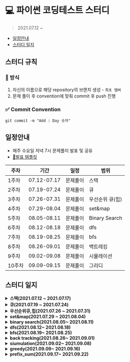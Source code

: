 # 💻 파이썬 코딩테스트 스터디 
> 2021.07.12 ~ 

  - [일정안내](#일정안내)
  - [스터디 일지](#스터디-일지)

## 스터디 규칙
### 📄 방식
1. 자신의 이름으로 해당 repository의 브랜치 생성 - `최초 멤버`
2. 문제 풀이 후 convention에 맞춰 commit 후 push 진행 

### ✅ Commit Convention

```
git commit -m "Add : Day 숫자"
```


## 일정안내
- 매주 수요일 저녁 7시 문제풀이 발표 및 공유 
- [📌발표 템플릿](https://github.com/hyunolike/coding-test/wiki/%F0%9F%93%8C%EB%B0%9C%ED%91%9C-%ED%85%9C%ED%94%8C%EB%A6%BF)

|주차|기간|일정|범위|
|--|--|--|--|
|1주차|07.12-07.17|문제풀이|스택|
|2주차|07.19-07.24|문제풀이|큐|
|3주차|07.26-07.31|문제풀이|우선순위 큐(힙)|
|4주차|07.29-08.04|문제풀이|set&map|
|5주차|08.05-08.11|문제풀이|Binary Search|
|6주차|08.12-08.18|문제풀이|dfs|
|7주차|08.19-08.25|문제풀이|bfs|
|8주차|08.26-09.01|문제풀이|백트레킹|
|9주차|09.02-09.08|문제풀이|시뮬레이션|
|10주차|09.09-09.15|문제풀이|그리디|

## 스터디 일지 

<details markdown="1">
<summary><strong>스택(2021.07.12 ~ 2021.07.17)</strong></summary>

<br/>

|문제 번호|문제 이름|
|:------:|:-------:|
|9012|괄호|
|2504|괄호의 값|
|10773|제로|
|1874|스택수열|
|1918|후위 표기식|
|1935|후위 표기식2|
|4949|균형잡힌세상|
|2493|탑|
|3986|좋은 단어|
|2812|크게만들기|

</details>

<details markdown="1">
<summary><strong>큐(2021.07.19 ~ 2021.07.24)</strong></summary>

<br/>

|문제 번호|문제 이름|
|:------:|:-------:|
|17225|세훈이의선물가게|
|1966|프린터큐|
|5464|주차장|
|14713|앵무새|
|21775|가희와 자원놀이|
|2164|카드2|
|18258|큐2|
|3078|좋은친구|
|3190|뱀|
|1158|요세푸스|

</details>


<details markdown="1">
<summary><strong>우선순위큐,힙(2021.07.26 ~ 2021.07.31)</strong></summary>

<br/>

|문제 번호|문제 이름|
|:------:|:-------:|
|1927|최소 힙|
|11000|강의실배정|
|15903|카드 합체 놀이|
|1715|카드정렬하기|
|14241 |슬라임 합치기|
|12018 |Yonsei TOTO|
|11286 |절대값 힙|
|2075 |N번째 큰 수|
|11279 | 최대 힙|
|1655 |가운데로 말해요|

</details>

<details markdown="1">
<summary><strong>set&map(2021.07.29 ~ 2021.08.04)</strong></summary>

<br/>

|문제 번호|문제 이름|
|:------:|:-------:|
|4358|생태학|
|1620|나는야 포켓몬 마스터|
|19583|싸이버개강총회|
|1269|대칭 차집합|
|2002|추월|
|9322|철벽 보안 알고리즘|
|4195|친구 네트워크|
|1302|베스트셀러|
|13414|수강 신청|
|12906|새로운 하노이탑|
|9375|패션왕 신혜빈|
|20166|문자열 지옥에 빠진 호석|

</details>

<details markdown="1">
<summary><strong>binary search(2021.08.05~ 2021.08.11)</strong></summary>

<br/>

|문제 번호|문제 이름|
|:------:|:-------:|
|2141|기타레슨|
|2110|공유기 설치|
|1300|K번째 수|
|1072|게임|
|1470|두용액|
|2805|나무 자르기|
|12015|가장 긴 증가하는 부분 수열2|
|17393|다이나믹 롤러|
|1654|랜선 자르기|
|1477|휴게소 세우기|
|8983|사냥꾼|
|11977|Angry cows|

</details>

<details markdown="1">
<summary><strong>dfs(2021.08.12~ 2021.08.18)</strong></summary>

<br/>

|문제 번호|문제 이름|
|:------:|:-------:|
|1260|dfs와 bfs|
|2667|단지번호 붙이기|
|1987|알파벳|
|1012|유기농배추|
|10026|적록색약|
|11725|트리의 부모 찾기|
|1707|이분 그래프|
|4963|섬의 개수|
|2573|빙산|
|1068|트리|
|1520|내리막길|
|1937|욕심쟁이 판다|

</details>

<details markdown="1">
<summary><strong>bfs(2021.08.19~ 2021.08.25)</strong></summary>

<br/>

|문제 번호|문제 이름|
|:------:|:-------:|
|7562|나이트의 이동|
|16234|인구이동|
|2589|보물섬|
|18352|특정 거리의 도시 찾기|
|18405|경쟁적 전염|
|2644|촌수계산|
|17135|캐슬 디펜스|
|2583|영역구하기|
|2206|벽 부수고 이동하기|
|2606|바이러스|
|14502|연구소|

</details>

<details markdown="1">
<summary><strong>back tracking(2021.08.26~ 2021.09.01)</strong></summary>

<br/>

|문제 번호|문제 이름|
|:-------:|:-------:|
|1182|부분수열의 합|
|9663|N-Queen|
|13140|Hello World!|
|7490|0 만들기|
|1759|암호만들기|
|6603|로또|
|1405|미친로봇|
|2661|좋은 수열|
|10971|외판원 순회2|
|14888|연산자 끼워넣기|
|2580|스도쿠|
|16198|에너지 모으기|

</details>

<details markdown="1">
<summary><strong>siumulation(2021.09.02~ 2021.09.08)</strong></summary>

<br/>

|문제 번호|문제 이름|
|:-------:|:-------:|
|2933|미네랄|
|14719|빗물|
|3190|뱀|
|1713|후보추천하기|
|13335|트럭|
|14499|주사위굴리기|
|14503|로봇 청소기|
|17140|이차원 배열과 연산|
|16236|아기 상어|
|1244|스위치 켜고 끄기|

</details>

<details markdown="1">
<summary><strong>greedy(2021.09.09~ 2021.09.16)</strong></summary>

<br/>

|문제 번호|문제 이름|
|:-------:|:-------:|
|1931|회의실 배정|
|13164|행복 유치원|
|1946|신입사원|
|1339|단어 수학|
|17609|회문|
|1715|카드 정렬하기|
|1826|연료 채우기|
|1911|흙길 보수하기|
|1105|팔|
|12904|A와 B|

</details>

<details markdown="1">
<summary><strong>prefix_sum(2021.09.17~ 2021.09.22)</strong></summary>

<br/>
|문제 번호|문제 이름|
|:-------:|:-------:|
|20438|출석체크|
|2015|수들의 합4|
|11660|구간 합 구하기 4|
|3020|개똥벌레|
|21758|꿀 따기|
|2632|피자 판매|
|14465|소가 길을 건너간 이유5|
|5549|행성 탐사|
|20159|동작 그만. 밑장빼기냐?|
|21318|피아노 체조|
  
</details>
